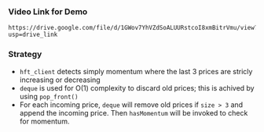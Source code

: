 ### Video Link for Demo
```
https://drive.google.com/file/d/1GWov7YhVZdSoALUURstcoI8xmBitrVmu/view?usp=drive_link
```

### Strategy
- `hft_client` detects simply momentum where the last 3 prices are stricly increasing or decreasing
- `deque` is used for O(1) complexity to discard old prices; this is achived by using `pop_front()`
- For each incoming price, `deque` will remove old prices if `size > 3` and append the incoming price. Then `hasMomentum` will be invoked to check for momentum.